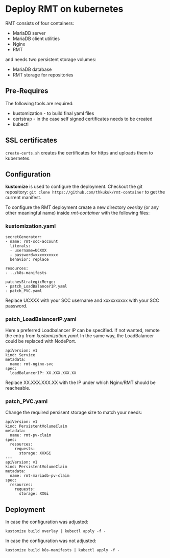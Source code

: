 # Deploy RMT on kubernetes

RMT consists of four containers:
* MariaDB server
* MariaDB client utilities
* Nginx
* RMT

and needs two persistent storage volumes:
* MariaDB database
* RMT storage for repositories

## Pre-Requires

The following tools are required:
* kustomization - to build final yaml files
* certstrap - in the case self signed certificates needs to be created
* kubectl

## SSL certificates

``create-certs.sh`` creates the certificates for https and uploads
them to kubernetes.

## Configuration

**kustomize** is used to configure the deployment. Checkout the git repository:
`git clone https://github.com/thkukuk/rmt-container` to get the current
manifest.

To configure the RMT deployment create a new directory _overlay_ (or any other
meaningful name) inside _rmt-container_ with the following files:

### kustomization.yaml
```
secretGenerator:
- name: rmt-scc-account
  literals:
  - username=UCXXX
  - password=xxxxxxxxxx
  behavior: replace

resources:
- ../k8s-manifests

patchesStrategicMerge:
- patch_LoadBalancerIP.yaml
- patch_PVC.yaml
```

Replace UCXXX with your SCC username and xxxxxxxxxx with your SCC password.

### patch_LoadBalancerIP.yaml

Here a preferred Loadbalancer IP can be specified. If not wanted, remote
the entry from _kustomization.yaml_. In the same way, the LoadBalancer
could be replaced with NodePort.

```
apiVersion: v1
kind: Service
metadata:
  name: rmt-nginx-svc
spec:
  loadBalancerIP: XX.XXX.XXX.XX
```

Replace XX.XXX.XXX.XX with the IP under which Nginx/RMT should be reacheable.

### patch_PVC.yaml

Change the required persisent storage size to match your needs:

```
apiVersion: v1
kind: PersistentVolumeClaim
metadata:
  name: rmt-pv-claim
spec:
  resources:
    requests:
      storage: XXXGi
---
apiVersion: v1
kind: PersistentVolumeClaim
metadata:
  name: rmt-mariadb-pv-claim
spec:
  resources:
    requests:
      storage: XXGi
```

## Deployment

In case the configuration was adjusted:
```
kustomize build overlay | kubectl apply -f -
```

In case the configuration was not adjusted:
```
kustomize build k8s-manifests | kubectl apply -f -
```

